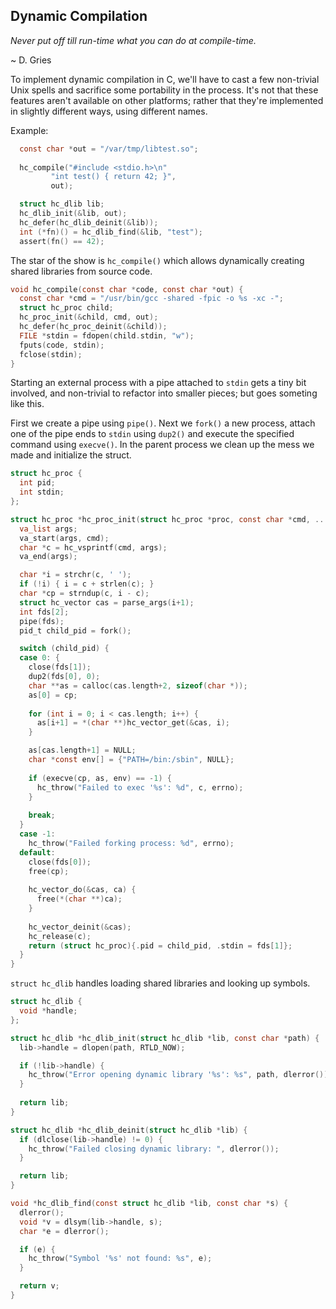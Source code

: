 ## Dynamic Compilation

*Never put off till run-time what you can do at compile-time.*

~ D. Gries

To implement dynamic compilation in C, we'll have to cast a few non-trivial Unix spells and sacrifice some portability in the process. It's not that these features aren't available on other platforms; rather that they're implemented in slightly different ways, using different names.

Example:
```C
  const char *out = "/var/tmp/libtest.so";
  
  hc_compile("#include <stdio.h>\n"
	     "int test() { return 42; }",
	     out);

  struct hc_dlib lib;
  hc_dlib_init(&lib, out);
  hc_defer(hc_dlib_deinit(&lib));
  int (*fn)() = hc_dlib_find(&lib, "test");
  assert(fn() == 42);
```

The star of the show is `hc_compile()` which allows dynamically creating shared libraries from source code.

```C
void hc_compile(const char *code, const char *out) {
  const char *cmd = "/usr/bin/gcc -shared -fpic -o %s -xc -";
  struct hc_proc child;
  hc_proc_init(&child, cmd, out);
  hc_defer(hc_proc_deinit(&child));
  FILE *stdin = fdopen(child.stdin, "w");
  fputs(code, stdin);
  fclose(stdin);
}
```

Starting an external process with a pipe attached to `stdin` gets a tiny bit involved, and non-trivial to refactor into smaller pieces; but goes someting like this.

First we create a pipe using `pipe()`. Next we `fork()` a new process, attach one of the pipe ends to `stdin` using `dup2()` and execute the specified command using `execve()`. In the parent process we clean up the mess we made and initialize the struct. 

```C
struct hc_proc {
  int pid;
  int stdin;
};

struct hc_proc *hc_proc_init(struct hc_proc *proc, const char *cmd, ...) {
  va_list args;
  va_start(args, cmd);
  char *c = hc_vsprintf(cmd, args);
  va_end(args);

  char *i = strchr(c, ' ');
  if (!i) { i = c + strlen(c); }
  char *cp = strndup(c, i - c);
  struct hc_vector cas = parse_args(i+1);
  int fds[2];
  pipe(fds);
  pid_t child_pid = fork();

  switch (child_pid) {
  case 0: {
    close(fds[1]);
    dup2(fds[0], 0);
    char **as = calloc(cas.length+2, sizeof(char *));
    as[0] = cp;
    
    for (int i = 0; i < cas.length; i++) {
      as[i+1] = *(char **)hc_vector_get(&cas, i);
    }

    as[cas.length+1] = NULL;
    char *const env[] = {"PATH=/bin:/sbin", NULL};
      
    if (execve(cp, as, env) == -1) {
      hc_throw("Failed to exec '%s': %d", c, errno);
    }
    
    break;
  }
  case -1:
    hc_throw("Failed forking process: %d", errno);
  default:
    close(fds[0]);
    free(cp);
    
    hc_vector_do(&cas, ca) {
      free(*(char **)ca);
    }
    
    hc_vector_deinit(&cas);
    hc_release(c);
    return (struct hc_proc){.pid = child_pid, .stdin = fds[1]};
  }
}
```

`struct hc_dlib` handles loading shared libraries and looking up symbols.

```C
struct hc_dlib {
  void *handle;
};

struct hc_dlib *hc_dlib_init(struct hc_dlib *lib, const char *path) {
  lib->handle = dlopen(path, RTLD_NOW);

  if (!lib->handle) {
    hc_throw("Error opening dynamic library '%s': %s", path, dlerror());
  }
  
  return lib;
}

struct hc_dlib *hc_dlib_deinit(struct hc_dlib *lib) {
  if (dlclose(lib->handle) != 0) {
    hc_throw("Failed closing dynamic library: ", dlerror());
  }

  return lib;
}

void *hc_dlib_find(const struct hc_dlib *lib, const char *s) {
  dlerror();
  void *v = dlsym(lib->handle, s);
  char *e = dlerror();

  if (e) {
    hc_throw("Symbol '%s' not found: %s", e);
  }

  return v;
}
```